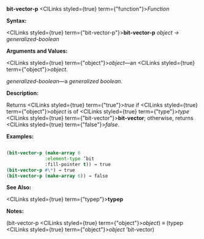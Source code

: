 **bit-vector-p** <ClLinks styled={true} term={"function"}><i>Function</i></ClLinks> 



**Syntax:** 



<ClLinks styled={true} term={"bit-vector-p"}><b>bit-vector-p</b></ClLinks> *object → generalized-boolean* 



**Arguments and Values:** 



<ClLinks styled={true} term={"object"}><i>object</i></ClLinks>—an <ClLinks styled={true} term={"object"}><i>object</i></ClLinks>. 



*generalized-boolean*—a *generalized boolean*. 



**Description:** 



Returns <ClLinks styled={true} term={"true"}><i>true</i></ClLinks> if <ClLinks styled={true} term={"object"}><i>object</i></ClLinks> is of <ClLinks styled={true} term={"type"}><i>type</i></ClLinks> <ClLinks styled={true} term={"bit-vector"}><b>bit-vector</b></ClLinks>; otherwise, returns <ClLinks styled={true} term={"false"}><i>false</i></ClLinks>. 



**Examples:**
```lisp

(bit-vector-p (make-array 6 
			  :element-type ’bit 
			  :fill-pointer t)) → true 
(bit-vector-p #\*) → true 
(bit-vector-p (make-array 6)) → false 

```
**See Also:** 



<ClLinks styled={true} term={"typep"}><b>typep</b></ClLinks> 



**Notes:** 



(bit-vector-p <ClLinks styled={true} term={"object"}><i>object</i></ClLinks>) *≡* (typep <ClLinks styled={true} term={"object"}><i>object</i></ClLinks> ’bit-vector) 



